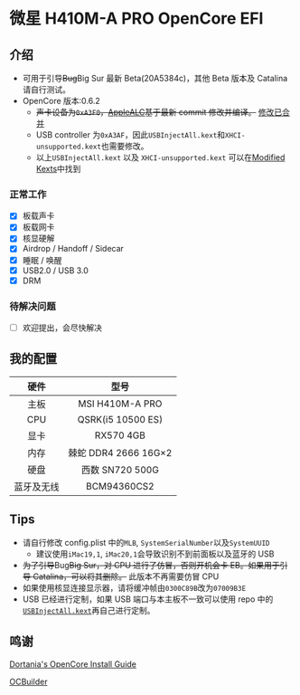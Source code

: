 # 微星 H410M-A PRO OpenCore EFI

## 介绍

- 可用于引导~~Bug~~Big Sur 最新 Beta(20A5384c)，其他 Beta 版本及 Catalina 请自行测试。
- OpenCore 版本:0.6.2
  - ~~声卡设备为`0xA3F0`，[AppleALC](https://github.com/goomadao/AppleALC/releases/tag/1.5.1.1)基于最新 commit 修改并编译。~~ [修改已合并](https://github.com/acidanthera/AppleALC/pull/587)
  - USB controller 为`0xA3AF`，因此`USBInjectAll.kext`和`XHCI-unsupported.kext`也需要修改。
  - 以上`USBInjectAll.kext` 以及 `XHCI-unsupported.kext` 可以在[Modified Kexts](./Modified%20Kexts)中找到

### 正常工作

- [x] 板载声卡
- [x] 板载网卡
- [x] 核显硬解
- [x] Airdrop / Handoff / Sidecar
- [x] 睡眠 / 唤醒
- [x] USB2.0 / USB 3.0
- [x] DRM

### 待解决问题

- [ ] 欢迎提出，会尽快解决

## 我的配置

|    硬件    |         型号         |
| :--------: | :------------------: |
|    主板    |   MSI H410M-A PRO    |
|    CPU     |  QSRK(i5 10500 ES)   |
|    显卡    |      RX570 4GB       |
|    内存    | 棘蛇 DDR4 2666 16G×2 |
|    硬盘    |   西数 SN720 500G    |
| 蓝牙及无线 |     BCM94360CS2      |

## Tips

- 请自行修改 config.plist 中的`MLB`, `SystemSerialNumber`以及`SystemUUID`
  - 建议使用`iMac19,1`, `iMac20,1`会导致识别不到前面板以及蓝牙的 USB
- ~~为了引导~~Bug~~Big Sur，对 CPU 进行了仿冒，否则开机会卡 EB。如果用于引导 Catalina，可以将其删除。~~ 此版本不再需要仿冒 CPU
- 如果使用核显连接显示器，请将缓冲帧由`0300C89B`改为`07009B3E`
- USB 已经进行定制，如果 USB 端口与本主板不一致可以使用 repo 中的[`USBInjectAll.kext`](./Modified%20Kexts/USBInjectAll.kext)再自己进行定制。

## 鸣谢

[Dortania's OpenCore Install Guide](https://dortania.github.io/getting-started/)

[OCBuilder](https://github.com/Pavo-IM/ocbuilder)
